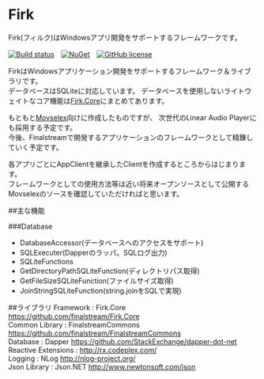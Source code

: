 # Firk
Firk(フィルク)はWindowsアプリ開発をサポートするフレームワークです。

[![Build status](https://ci.appveyor.com/api/projects/status/pwwb2xm9dek1b0ee?svg=true)](https://ci.appveyor.com/project/finalstream/firk)　[![NuGet](https://img.shields.io/nuget/v/Firk.svg?style=plastic)](https://www.nuget.org/packages/Firk/)　[![GitHub license](https://img.shields.io/github/license/finalstream/Firk.svg)]()

FirkはWindowsアプリケーション開発をサポートするフレームワーク＆ライブラリです。  
データベースはSQLiteに対応しています。
データベースを使用しないライトウェイトなコア機能は[Firk.Core](https://github.com/finalstream/Firk.Core)にまとめてあります。

もともと[Movselex](http://www.finalstream.net/movselex/)向けに作成したものですが、
次世代のLinear Audio Playerにも採用する予定です。  
今後、Finalstreamで開発するアプリケーションのフレームワークとして精錬していく予定です。

各アプリごとにAppClientを継承したClientを作成するところからはじまります。  
フレームワークとしての使用方法等は近い将来オープンソースとして公開するMovselexのソースを確認していただければと思います。

##主な機能

###Database
* DatabaseAccessor(データベースへのアクセスをサポート)
* SQLExecuter(Dapperのラッパ。SQLログ出力)
* SQLiteFunctions
 * GetDirectoryPathSQLiteFunction(ディレクトリパス取得)
 * GetFileSizeSQLiteFunction(ファイルサイズ取得)
 * JoinStringSQLiteFunction(string.joinをSQLで実現)

##ライブラリ
Framework : Firk.Core https://github.com/finalstream/Firk.Core  
Common Library : FinalstreamCommons https://github.com/finalstream/FinalstreamCommons  
Database : Dapper https://github.com/StackExchange/dapper-dot-net  
Reactive Extensions : http://rx.codeplex.com/  
Logging : NLog http://nlog-project.org/  
Json Library : Json.NET http://www.newtonsoft.com/json  


